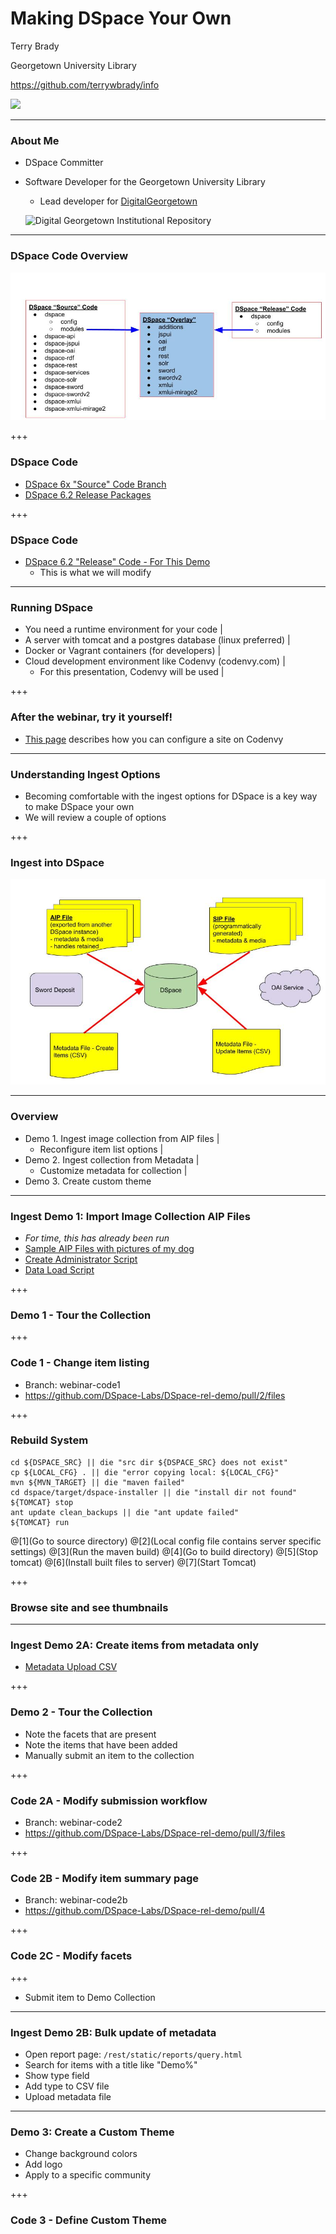 # Making DSpace Your Own

Terry Brady

Georgetown University Library

https://github.com/terrywbrady/info

![](https://www.library.georgetown.edu/sites/default/files/library-logo.png)

---


### About Me

- DSpace Committer
- Software Developer for the Georgetown University Library
  - Lead developer for [DigitalGeorgetown](https://repository.library.georgetown.edu)

  ![Digital Georgetown Institutional Repository](https://repository.library.georgetown.edu/themes/ir//images/ir-logo.png)

---

### DSpace Code Overview

![DSpace Overlay Illustration](presentation-files/DSpace%20Overlays.jpg)

+++

### DSpace Code
- [DSpace 6x "Source" Code Branch](https://github.com/DSpace/DSpace/tree/dspace-6_x)
- [DSpace 6.2 Release Packages](https://github.com/DSpace/DSpace/releases/tag/dspace-6.2)

+++

### DSpace Code
- [DSpace 6.2 "Release" Code - For This Demo](https://github.com/DSpace-Labs/DSpace-rel-demo)
  - This is what we will modify

---

### Running DSpace
- You need a runtime environment for your code |
- A server with tomcat and a postgres database (linux preferred) |
- Docker or Vagrant containers (for developers) |
- Cloud development environment like Codenvy (codenvy.com) |
  - For this presentation, Codenvy will be used |

+++

### After the webinar, try it yourself!
  - [This page](https://github.com/DSpace-Labs/DSpace-codenvy/blob/master/README.md) describes how you can configure a site on Codenvy

---

### Understanding Ingest Options
- Becoming comfortable with the ingest options for DSpace is a key way to make DSpace your own
- We will review a couple of options

+++ 

### Ingest into DSpace

![DSpace Ingest Options Illustration](presentation-files/DSpaceIngest.jpg)


---
### Overview

- Demo 1. Ingest image collection from AIP files |
  - Reconfigure item list options |
- Demo 2. Ingest collection from Metadata |
  - Customize metadata for collection |
- Demo 3. Create custom theme

---

### Ingest Demo 1: Import Image Collection AIP Files 
- _For time, this has already been run_
- [Sample AIP Files with pictures of my dog](https://github.com/DSpace-Labs/DSpace-codenvy/tree/master/TestData)
- [Create Administrator Script](https://github.com/DSpace-Labs/DSpace-codenvy/blob/master/Scripts/workspaceInit.sh#L34) 
- [Data Load Script](https://github.com/DSpace-Labs/DSpace-codenvy/blob/master/Scripts/workspaceInit.sh#L36-L43) 

+++

### Demo 1 - Tour the Collection

+++ 

### Code 1 - Change item listing

- Branch: webinar-code1
- https://github.com/DSpace-Labs/DSpace-rel-demo/pull/2/files

+++ 

### Rebuild System

    cd ${DSPACE_SRC} || die "src dir ${DSPACE_SRC} does not exist"
    cp ${LOCAL_CFG} . || die "error copying local: ${LOCAL_CFG}"
    mvn ${MVN_TARGET} || die "maven failed"
    cd dspace/target/dspace-installer || die "install dir not found"
    ${TOMCAT} stop
    ant update clean_backups || die "ant update failed"
    ${TOMCAT} run

@[1](Go to source directory)
@[2](Local config file contains server specific settings)
@[3](Run the maven build)
@[4](Go to build directory)
@[5](Stop tomcat)
@[6](Install built files to server)
@[7](Start Tomcat)

+++

### Browse site and see thumbnails

---

### Ingest Demo 2A: Create items from metadata only

- [Metadata Upload CSV](https://github.com/DSpace-Labs/DSpace-codenvy/blob/master/TestData/metadataUpload.csv)

+++

### Demo 2 - Tour the Collection

- Note the facets that are present
- Note the items that have been added
- Manually submit an item to the collection

+++

### Code 2A - Modify submission workflow

- Branch: webinar-code2
- https://github.com/DSpace-Labs/DSpace-rel-demo/pull/3/files

+++

### Code 2B - Modify item summary page

- Branch: webinar-code2b
- https://github.com/DSpace-Labs/DSpace-rel-demo/pull/4

+++

### Code 2C - Modify facets

+++
- Submit item to Demo Collection

---

### Ingest Demo 2B: Bulk update of metadata

- Open report page: `/rest/static/reports/query.html`
- Search for items with a title like "Demo%"
- Show type field
- Add type to CSV file
- Upload metadata file

---

### Demo 3: Create a Custom Theme

- Change background colors
- Add logo
- Apply to a specific community

+++ 

### Code 3 - Define Custom Theme
